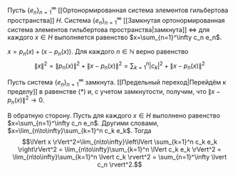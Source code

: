 Пусть $\{e_n\}_{n=1}^\infty$ [[Ортонормированная система элементов гильбертова пространства]] $H$. 
Система $\{e_n\}_{n=1}^\infty$ [[Замкнутая ортонормированная система элементов гильбертова пространства|замкнута]] $\Longleftrightarrow$ для каждого $x\in H$ выполняется равенство $x=\sum_{n=1}^\infty c_n e_n$.

$x=p_n(x) + (x-p_n(x))$. 
Для каждого $n\in\mathbb{N}$ верно равенство $$\lVert x \rVert^2 = \lVert p_n(x) \rVert^2 + \lVert x-p_n(x) \rVert^2 = \sum\nolimits_{k=1}^n\lvert c_k \rvert^2  + \lVert x-p_n(x) \rVert^2 $$

Пусть система $\{e_n\}_{n=1}^\infty$ замкнута. 
[[Предельный переход|Перейдём к пределу]] в равенстве ($\ast$) и, с учетом замкнутости, получим, что $\lVert x-p_n(x) \rVert^2\to 0$.

В обратную сторону. 
Пусть для каждого $x\in H$ выполнено равенство $x=\sum_{n=1}^\infty c_n e_n$. 
Другими словами, $x=\lim_{n\to\infty}\sum_{k=1}^n c_k e_k$. 
Тогда $$\lVert x \rVert^2=\lim_{n\to\infty}\left\lVert \sum_{k=1}^n c_k e_k \right\rVert^2 = \lim_{n\to\infty}\sum_{k=1}^n \lVert c_k e_k \rVert^2 = \lim_{n\to\infty}\sum_{k=1}^n \lvert c_k \rvert^2 = \sum_{n=1}^\infty \lvert c_n \rvert^2.$$